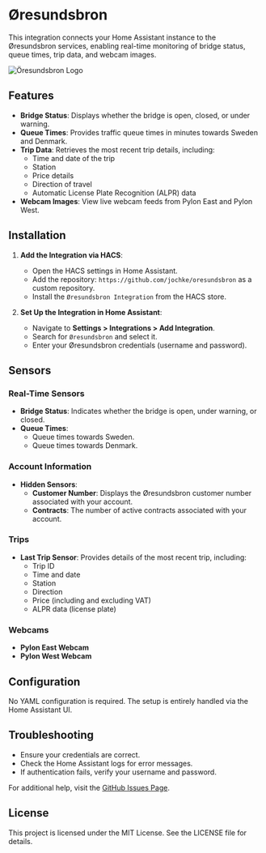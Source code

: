 # Øresundsbron

This integration connects your Home Assistant instance to the Øresundsbron services, enabling real-time monitoring of bridge status, queue times, trip data, and webcam images.

![Öresundsbron Logo](icon.png)

## Features

- **Bridge Status**: Displays whether the bridge is open, closed, or under warning.
- **Queue Times**: Provides traffic queue times in minutes towards Sweden and Denmark.
- **Trip Data**: Retrieves the most recent trip details, including:
  - Time and date of the trip
  - Station
  - Price details
  - Direction of travel
  - Automatic License Plate Recognition (ALPR) data
- **Webcam Images**: View live webcam feeds from Pylon East and Pylon West.

## Installation

1. **Add the Integration via HACS**:
   - Open the HACS settings in Home Assistant.
   - Add the repository: `https://github.com/jochke/oresundsbron` as a custom repository.
   - Install the `Øresundsbron Integration` from the HACS store.

2. **Set Up the Integration in Home Assistant**:
   - Navigate to **Settings > Integrations > Add Integration**.
   - Search for `Øresundsbron` and select it.
   - Enter your Øresundsbron credentials (username and password).

## Sensors

### Real-Time Sensors

- **Bridge Status**: Indicates whether the bridge is open, under warning, or closed.
- **Queue Times**:
  - Queue times towards Sweden.
  - Queue times towards Denmark.

### Account Information

- **Hidden Sensors**:
  - **Customer Number**: Displays the Øresundsbron customer number associated with your account.
  - **Contracts**: The number of active contracts associated with your account.

### Trips

- **Last Trip Sensor**: Provides details of the most recent trip, including:
  - Trip ID
  - Time and date
  - Station
  - Direction
  - Price (including and excluding VAT)
  - ALPR data (license plate)

### Webcams

- **Pylon East Webcam**
- **Pylon West Webcam**

## Configuration

No YAML configuration is required. The setup is entirely handled via the Home Assistant UI.

## Troubleshooting

- Ensure your credentials are correct.
- Check the Home Assistant logs for error messages.
- If authentication fails, verify your username and password.

For additional help, visit the [GitHub Issues Page](https://github.com/jochke/oresundsbron/issues).

## License

This project is licensed under the MIT License. See the LICENSE file for details.
